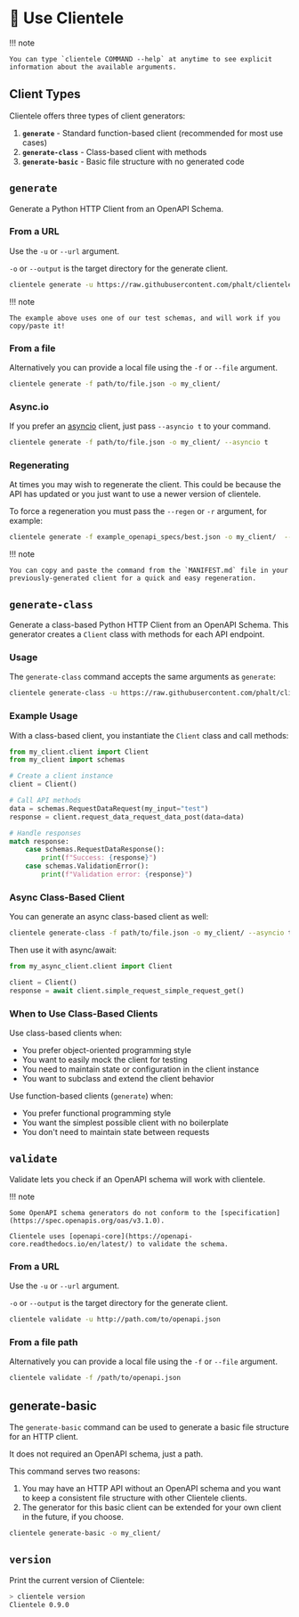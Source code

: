 
# 📝 Use Clientele

!!! note

    You can type `clientele COMMAND --help` at anytime to see explicit information about the available arguments.

## Client Types

Clientele offers three types of client generators:

1. **`generate`** - Standard function-based client (recommended for most use cases)
2. **`generate-class`** - Class-based client with methods
3. **`generate-basic`** - Basic file structure with no generated code

## `generate`

Generate a Python HTTP Client from an OpenAPI Schema.

### From a URL

Use the `-u` or `--url` argument.

`-o` or `--output` is the target directory for the generate client.

```sh
clientele generate -u https://raw.githubusercontent.com/phalt/clientele/main/example_openapi_specs/best.json -o my_client/
```

!!! note

    The example above uses one of our test schemas, and will work if you copy/paste it!

### From a file

Alternatively you can provide a local file using the `-f` or `--file` argument.

```sh
clientele generate -f path/to/file.json -o my_client/
```

### Async.io

If you prefer an [asyncio](https://docs.python.org/3/library/asyncio.html) client, just pass `--asyncio t` to your command.

```sh
clientele generate -f path/to/file.json -o my_client/ --asyncio t
```

### Regenerating

At times you may wish to regenerate the client. This could be because the API has updated or you just want to use a newer version of clientele.

To force a regeneration you must pass the `--regen` or `-r` argument, for example:

```sh
clientele generate -f example_openapi_specs/best.json -o my_client/  --regen t
```

!!! note

    You can copy and paste the command from the `MANIFEST.md` file in your previously-generated client for a quick and easy regeneration.

## `generate-class`

Generate a class-based Python HTTP Client from an OpenAPI Schema. This generator creates a `Client` class with methods for each API endpoint.

### Usage

The `generate-class` command accepts the same arguments as `generate`:

```sh
clientele generate-class -u https://raw.githubusercontent.com/phalt/clientele/main/example_openapi_specs/best.json -o my_client/
```

### Example Usage

With a class-based client, you instantiate the `Client` class and call methods:

```python
from my_client.client import Client
from my_client import schemas

# Create a client instance
client = Client()

# Call API methods
data = schemas.RequestDataRequest(my_input="test")
response = client.request_data_request_data_post(data=data)

# Handle responses
match response:
    case schemas.RequestDataResponse():
        print(f"Success: {response}")
    case schemas.ValidationError():
        print(f"Validation error: {response}")
```

### Async Class-Based Client

You can generate an async class-based client as well:

```sh
clientele generate-class -f path/to/file.json -o my_client/ --asyncio t
```

Then use it with async/await:

```python
from my_async_client.client import Client

client = Client()
response = await client.simple_request_simple_request_get()
```

### When to Use Class-Based Clients

Use class-based clients when:

- You prefer object-oriented programming style
- You want to easily mock the client for testing
- You need to maintain state or configuration in the client instance
- You want to subclass and extend the client behavior

Use function-based clients (`generate`) when:

- You prefer functional programming style
- You want the simplest possible client with no boilerplate
- You don't need to maintain state between requests

## `validate`

Validate lets you check if an OpenAPI schema will work with clientele.

!!! note

    Some OpenAPI schema generators do not conform to the [specification](https://spec.openapis.org/oas/v3.1.0).

    Clientele uses [openapi-core](https://openapi-core.readthedocs.io/en/latest/) to validate the schema.

### From a URL

Use the `-u` or `--url` argument.

`-o` or `--output` is the target directory for the generate client.

```sh
clientele validate -u http://path.com/to/openapi.json
```

### From a file path

Alternatively you can provide a local file using the `-f` or `--file` argument.

```sh
clientele validate -f /path/to/openapi.json
```

## generate-basic

The `generate-basic` command can be used to generate a basic file structure for an HTTP client.

It does not required an OpenAPI schema, just a path.

This command serves two reasons:

1. You may have an HTTP API without an OpenAPI schema and you want to keep a consistent file structure with other Clientele clients.
2. The generator for this basic client can be extended for your own client in the future, if you choose.

```sh
clientele generate-basic -o my_client/
```

## `version`

Print the current version of Clientele:

```sh
> clientele version
Clientele 0.9.0
```
